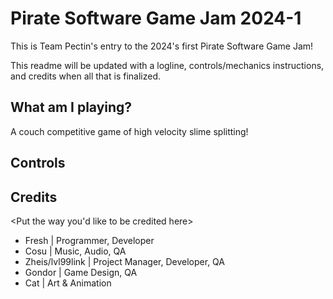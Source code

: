 # Pirate Software Game Jam 2024-1
This is Team Pectin's entry to the 2024's first Pirate Software Game Jam!

This readme will be updated with a logline, controls/mechanics instructions, and credits 
when all that is finalized.

## What am I playing?
A couch competitive game of high velocity slime splitting!
<insert elevator pitch here>

## Controls
<insert controls and basic instructions on how to play here>

## Credits
<Put the way you'd like to be credited here>
- Fresh				| Programmer, Developer
- Cosu 				| Music, Audio, QA
- Zheis/lvl99link 	| Project Manager, Developer, QA
- Gondor			| Game Design, QA
- Cat 				| Art & Animation
